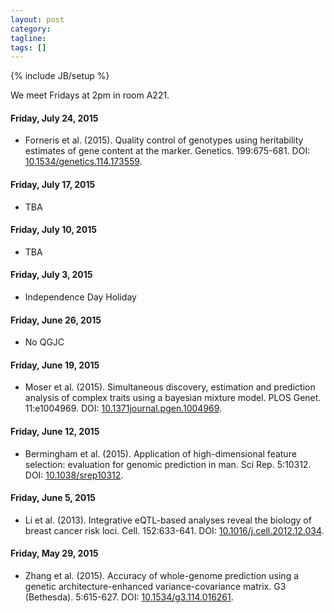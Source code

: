 ```yaml
---
layout: post
category:
tagline: 
tags: []
---
```

{% include JB/setup %}

We meet Fridays at 2pm in room A221. 

#### Friday, July 24, 2015
* Forneris et al. (2015). Quality control of genotypes using heritability estimates of gene content at the marker. Genetics. 199:675-681. DOI: [10.1534/genetics.114.173559](https://dx.doi.org/10.1534/genetics.114.173559). 

#### Friday, July 17, 2015
* TBA 

#### Friday, July 10, 2015
* TBA 

#### Friday, July 3, 2015
* Independence Day Holiday

#### Friday, June 26, 2015
* No QGJC 

#### Friday, June 19, 2015
* Moser et al. (2015). Simultaneous discovery, estimation and prediction analysis of complex traits using a bayesian mixture model. PLOS Genet. 11:e1004969. DOI: [10.1371journal.pgen.1004969](https://dx.doi.org/10.1371/journal.pgen.1004969). 

#### Friday, June 12, 2015
* Bermingham et al. (2015). Application of high-dimensional feature selection: evaluation for genomic prediction in man. Sci Rep. 5:10312. DOI: [10.1038/srep10312](https://dx.doi.org/10.1038/srep10312).

#### Friday, June 5, 2015
* Li et al. (2013). Integrative eQTL-based analyses reveal the biology of breast cancer risk loci. Cell. 152:633-641. DOI: [10.1016/j.cell.2012.12.034](https://dx.doi.org/10.1016/j.cell.2012.12.034).

#### Friday, May 29, 2015
* Zhang et al. (2015). Accuracy of whole-genome prediction using a genetic architecture-enhanced variance-covariance matrix. G3 (Bethesda). 5:615-627. DOI: [10.1534/g3.114.016261](https://dx.doi.org/10.1534/g3.114.016261).
